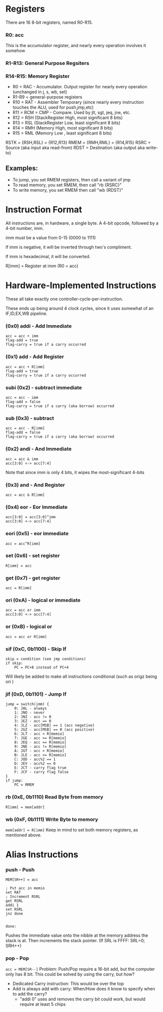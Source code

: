 # Registers

There are 16 8-bit registers, named R0-R15.

### R0: acc

This is the accumulator register, and nearly every operation involves it somehow

### R1-R13: General Purpose Regsiters

### R14-R15: Memory Register
- R0    = RAC - Accumulator. Output register for nearly every operation (unchanged in j, s, wb, set)
- R1-R9 = general-purpose registers
- R10   = RAT - Assembler Temporary (since nearly every instruction touches the ALU, used for push,jmp,etc)
- R11   = RCM = CMP - Compare. Used by jlt, sgt, jeq, jne, etc.
- R12   = RSH (StackRegister High, most significant 8 bits)
- R13   = RSL (StackRegister Low, least significant 8 bits)
- R14   = RMH (Memory High, most  significant 8 bits)
- R15   = RML (Memory Low , least significant 8 bits)

RSTK = {RSH,RSL} = {R12,R13}
RMEM = {RMH,RML} = {R14,R15}
RSRC = Source (aka input aka read-from)
RDST = Destination (aka output aka write-to)

## Examples:
- To jump, you set RMEM registers, then call a variant of jmp
- To read memory, you set RMEM, then call "rb {RSRC}"
- To write memory, you set RMEM then call "wb {RDST}"

# Instruction Format
All instructions are, in hardware, a single byte. A 4-bit opcode, followed by a 4-bit number, imm.

imm must be a value from 0-15 (0000 to 1111)

If imm is negative, it will be inverted through two's compliment.

If imm is hexadecimal, it will be converted.

R[imm] = Register at imm (R0 = acc)

# Hardware-Implemented Instructions

These all take exactly one controller-cycle-per-instruction.

These ends up being around 4 clock cycles, since it uses somewhat of an IF,ID,EX,WB pipeline.

### (0x0) addi - Add Immediate 
```
acc = acc + imm
flag-add = true
flag-carry = true if a carry occurred
```
### (0x1) add - Add Register 
```
acc = acc + R[imm]
flag-add = true
flag-carry = true if a carry occurred
```
### subi (0x2) - subtract immediate
```
acc = acc - imm
flag-add = false
flag-carry = true if a carry (aka borrow) occurred
```
### sub (0x3) - subtract
```
acc = acc - R[imm]
flag-add = false
flag-carry = true if a carry (aka borrow) occurred
```
### (0x2) andi - And Immediate 
```
acc = acc & imm
acc[3:0] <-> acc[7:4]
```
Note that since imm is only 4 bits, it wipes the most-significant 4-bits
### (0x3) and - And Register
```acc = acc & R[imm]```
### (0x4) eor - Eor Immediate
```
acc[3:0] = acc[3:0]^imm
acc[3:0] <-> acc[7:4]
```
### eori (0x5) - eor immediate
```acc = acc^R[imm]```
### set (0x6) - set register
```R[imm] = acc```
### get (0x7) - get register
```acc = R[imm]```
### ori (0xA) - logical or immediate
```
acc = acc or imm
acc[3:0] <-> acc[7:4]
```
### or (0xB) - logical or
```acc = acc or R[imm]```
### sif (0xC, 0b1100) - Skip If
```
skip = condition (see jmp conditions)
if skip:
    PC = PC+8 instead of PC+4
```
Will likely be added to make all instructions conditional (such as origz being ori )
### jif (0xD, 0b1101) - Jump If
```
jump = switch(imm) {
    0: JAL - always
    1: JNO - never
    2: JNZ - acc != 0
    3: JEZ - acc == 0
    4: JLZ - acc[MSB] == 1 (acc negative)
    5: JGZ - acc[MSB] == 0 (acc positive) 
    6: JLT - acc < R[memio]
    7: JGE - acc >= R[memio]
    8: JEQ - acc == R[memio]
    9: JNE - acc != R[memio]
    A: JGT - acc > R[memio]
    B: JLE - acc <= R[memio]
    C: JOD - acc%2 == 1
    D: JEV - acc%2 == 0
    E: JCT - carry flag true
    F: JCF - carry flag false
}
if jump:
    PC = RMEM
```
### rb (0xE, 0b1110) Read Byte from memory
```R[imm] = mem[addr]```
### wb (0xF, 0b1111) Write Byte to memory
```mem[addr] = R[imm]```
Keep in mind to set both memory registers, as mentioned above.

# Alias Instructions

### push - Push
```MEM[SR++] = acc```

```
; Put acc in memio
set RAT
; Increment RSRL
get RSRL
addi 1
set RSRL
jnz done


done:

```

Pushes the immediate value onto the nibble at the memory address the stack is at.
Then increments the stack pointer. (If SRL is FFFF: SRL=0; SRH++)
### pop - Pop
```acc = MEM[SR--]```
Problem: Push/Pop require a 16-bit add, but the computer only has 8 bit. This could be solved by using the carry, but how?
 - Dedicated Carry instruction: This would be over the top
 - Add is always add with carry: When/How does it know to specify when to add the carry?
   - "addi 0" uses and removes the carry bit could work, but would require at least 5 chips